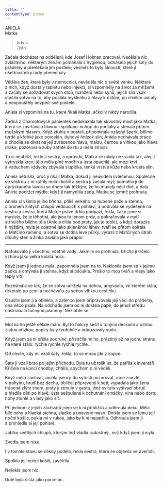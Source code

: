 ```yaml
---
title: ''
contentType: prose
---
```


<section>

ANIELA  
Matka

> kdysi  
> /žár/

Začala docházet na oddělení, kde Josef Holman pracoval. Nedělala nic zvláštního, některým ženám pomáhala s hygienou, odnášela jejich šaty do prádelny a převlékala jim postele; vesměs to byly činnosti, které jí ošetřovatelky rády přenechaly.

Většina žen, které byly v nemocnici, nevěděla nic o světě venku. Některé z nich, když dostaly tabletu nebo injekci, si vzpomněly na život za mřížemi a začaly se dožadovat svých otců, manželů nebo synů, jejich síla však stačila sotva na to, aby poslala myšlenku z hlavy k ústům, po chvilce usnuly a neopouštěly bezpečí své postele.

</section>

<section>

Aniela si vzpomíná na tu, které říkali Matka, ačkoliv nikdy nerodila.

</section>

<section>

Žádná z Charcotových pacientek nedokázala tak skvostný most jako Matka, která se zavrtávala hlavou i špičkami nohou do podlahy a sténala přitom mužským hlasem. Když ztuhla v posteli, připomínala vzácný šperk, bělmo tvrdé a křehké jako porcelán, duhový řetízek slin; Aniela nechávala práce a chodila se dívat na její zvrácenou hlavu, malou, černou a vlhkou jako hlava draka; pozorovala zuby zaťaté do rtu a měla strach.

Ta si neublíží, řekly jí sestry, a opravdu, Matka se nikdy nezranila tak, aby jí vytryskla krev; tělo měla plné modřin a ústa opuchlá, ale mezi krví a vzduchem vždycky zbývala slupička, tenká vrstva kůže nebo krusta slin.

Aniela netušila, proč jí říkají Matka, dokud ji neuviděla svlečenou. Společně se sestrou z ní stáhly noční košili a sestra ji začala mýt; pomohla jí do oprýskaného lavoru se dnem tak těžkým, že ho musely nést dvě, a dala Aniele podržet mýdlo; když jí namydlila záda, Matka se jemně prohnula.

Aniela si všimla jejího břicha, příliš velkého na hubené paže a stehna, s pruhem zlatých chlupů vedoucích k pohlaví, a podívala se vyděšeně na sestru a sestra, která Matce právě drhla podpaží, řekla, Taky jsme si myslely, že je těhotná, ale jsou to jenom prdy, a pokračovala v mytí strnulého bílého těla (Aniela cítila pod prsty, jak je teplé), a když dorazila k hýždím, myla je opatrně jako skleněnou láhev, tváří se přitom opírala o Matčino rameno, a sotva se dotkla levé půlky, vyrazil z Matčiných útrob dlouhý sten a žínka zavlála jako prapor.

* * *

Nafukovalo ji všechno, včetně vody. Jakmile se prohnula, břicho jí trčelo vzhůru jako velká kulatá hora.

Když jsem ji jednou myla, zapomněla jsem na to. Naklonila jsem se k jejímu zadku a omývala jí stehna, když si pšoukla. Prošlo to mou tváří a vlasy jako teplý vítr.

Rozesmála se tak, že se sotva udržela na nohou, umyvadlo, ve kterém stála, drkotalo po zemi a nechávalo za sebou vlhkou cestičku.

Osušila jsem ji a oblékla, a zatímco jsem připravovala její věci do prádelny, ona něco psala. Na odchodu jsem od ní dostala papír, do jehož středu naškrábala tučnými písmeny: Nezlobte se.

* * *

Možná ho ještě někde mám. Byl to fialový sešit s tuhými deskami a ostrou zlatou ořízkou, papíry byly tvrdobílé a odpuzovaly vodu.

Když jsem za ní přišla podruhé, přistrčila mi ho, prázdný až na jednu stranu, na které stálo: rychle rychle rychle rychle.

</section>

<section>

Od chvíle, kdy mi vzali šaty, řekla, to se mnou jde z kopce.

</section>

<section>

Šaty jí vzali brzo po jejím příchodu. Byla tu už tolik let, že patřila k inventáři. Křičela na konci chodby; chtěla, abychom o ní věděli.

Když měla záchvat, mohla jsem ji do sytosti pozorovat, ruce zmrz­lé v pohybu, hruď bez dechu, obličej připravený k setí; vypadala jako žena trápená zlým snem, prsty jí strnuly v gestu, jímž svírala vyšívací obruč a hladila děti po hlavě; ústa sešpulená k ochutnání omáčky, vína nebo dortu, nohy ztuhlé a vlasy jako síť.

</section>

<section>

Při jednom z jejích záchvatů jsem se k ní přiblížila a odhrnula deku. Měla bílé nohy a hladká stehna, sladké a unavené maso. Dotkla jsem se lemu její noční košile, pukla mi v rukou, jako by k ní nepatřila. Odhrnula jsem ji a prohlédla si její pohlaví.

Jablko světlých chlupů, kterým teď vládla radostněji, než když jsem ji myla.

Zvedla jsem ruku.

I v tomhle stavu se někdy podělá, řekla sestra, která se objevila ve dveřích.

Spolkla její noční košili, zavětřila.

Neřekla jsem nic.

Dole byla čistá jako porcelán.

</section>
